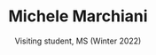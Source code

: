 ---
layout: page
title: Michele Marchiani
subtitle: Visiting student, MS (Winter 2022)
interests: ML and Optimization
nextposition: MS, University of Parma
img: assets/img/group/generic_m.png
importance: 5
category: Former Students
---